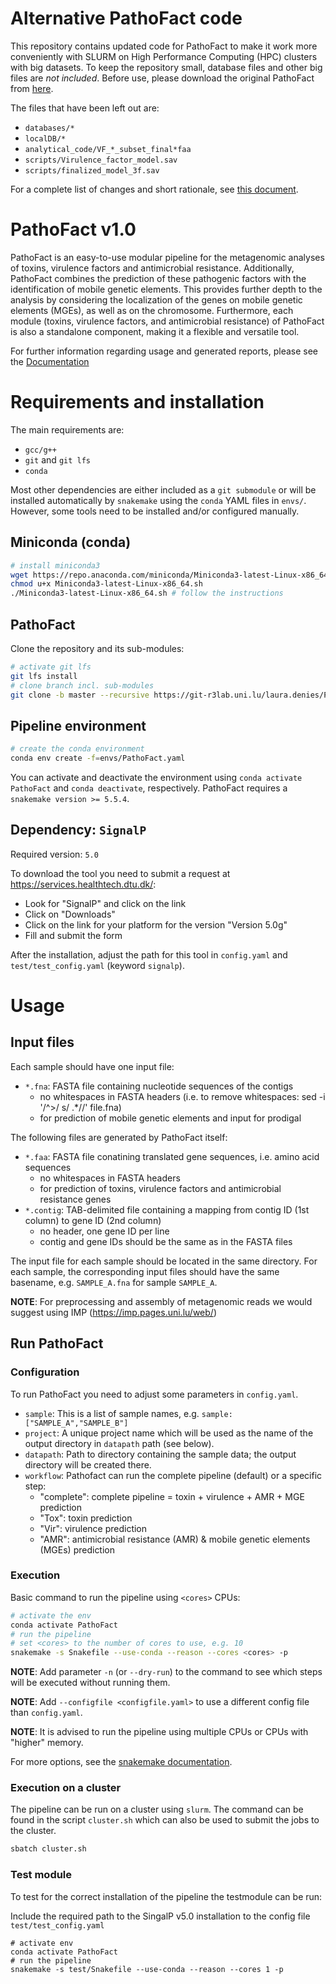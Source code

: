 # Alternative PathoFact code

This repository contains updated code for PathoFact to make it work
more conveniently with SLURM on High Performance Computing (HPC)
clusters with big datasets.
To keep the repository small, database files and other big files
are _not included_.
Before use, please download the original PathoFact from
[here](https://gitlab.lcsb.uni.lu/laura.denies/PathoFact).

The files that have been left out are:

 - `databases/*`  
 - `localDB/*`  
 - `analytical_code/VF_*_subset_final*faa`  
 - `scripts/Virulence_factor_model.sav`  
 - `scripts/finalized_model_3f.sav`

For a complete list of changes and short rationale, see
[this document](Changes_made.md).

# PathoFact v1.0 

PathoFact is an easy-to-use modular pipeline for the metagenomic analyses of toxins, virulence factors and antimicrobial resistance. 
Additionally, PathoFact combines the prediction of these pathogenic factors with the identification of mobile genetic elements. 
This provides further depth to the analysis by considering the localization of the genes on mobile genetic elements (MGEs), as well as on the chromosome. 
Furthermore, each module (toxins, virulence factors, and antimicrobial resistance) of PathoFact is also a standalone component, making it a flexible and versatile tool. 

For further information regarding usage and generated reports, please see the [Documentation](https://git-r3lab.uni.lu/laura.denies/PathoFact/-/wikis/home)

# Requirements and installation

The main requirements are:
- `gcc/g++`
- `git` and `git lfs`
- `conda`

Most other dependencies are either included as a `git submodule` or will be installed automatically by `snakemake` using the `conda` YAML files in `envs/`.
However, some tools need to be installed and/or configured manually.


## Miniconda (conda)

```bash
# install miniconda3
wget https://repo.anaconda.com/miniconda/Miniconda3-latest-Linux-x86_64.sh
chmod u+x Miniconda3-latest-Linux-x86_64.sh
./Miniconda3-latest-Linux-x86_64.sh # follow the instructions
```

## PathoFact

Clone the repository and its sub-modules:

```bash
# activate git lfs
git lfs install
# clone branch incl. sub-modules
git clone -b master --recursive https://git-r3lab.uni.lu/laura.denies/PathoFact.git
```

## Pipeline environment

```bash
# create the conda environment
conda env create -f=envs/PathoFact.yaml
```

You can activate and deactivate the environment using `conda activate PathoFact` and `conda deactivate`, respectively. PathoFact requires a `snakemake version >= 5.5.4`.

## Dependency: `SignalP`

Required version: `5.0`

To download the tool you need to submit a request at https://services.healthtech.dtu.dk/:

- Look for "SignalP" and click on the link
- Click on "Downloads"
- Click on the link for your platform for the version "Version 5.0g"
- Fill and submit the form

After the installation, adjust the path for this tool in `config.yaml` and `test/test_config.yaml` (keyword `signalp`).

# Usage

## Input files

Each sample should have one input file:

- `*.fna`: FASTA file containing nucleotide sequences of the contigs
    - no whitespaces in FASTA headers (i.e. to remove whitespaces: sed -i '/^>/ s/ .*//' file.fna)
    - for prediction of mobile genetic elements and input for prodigal

The following files are generated by PathoFact itself:

- `*.faa`: FASTA file conatining translated gene sequences, i.e. amino acid sequences
    - no whitespaces in FASTA headers
    - for prediction of toxins, virulence factors and antimicrobial resistance genes
- `*.contig`: TAB-delimited file containing a mapping from contig ID (1st column) to gene ID (2nd column)
    - no header, one gene ID per line
    - contig and gene IDs should be the same as in the FASTA files

The input file for each sample should be located in the same directory.
For each sample, the corresponding input files should have the same basename, e.g. `SAMPLE_A.fna` for sample `SAMPLE_A`.

**NOTE**: For preprocessing and assembly of metagenomic reads we would suggest using IMP (https://imp.pages.uni.lu/web/)

## Run PathoFact

### Configuration

To run PathoFact you need to adjust some parameters in `config.yaml`.

- `sample`: This is a list of sample names, e.g. `sample: ["SAMPLE_A","SAMPLE_B"]`
- `project`: A unique project name which will be used as the name of the output directory in `datapath` path (see below).
- `datapath`: Path to directory containing the sample data; the output directory will be created there.
- `workflow`: Pathofact can run the complete pipeline (default) or a specific step:
    - "complete": complete pipeline = toxin + virulence + AMR + MGE prediction
    - "Tox": toxin prediction
    - "Vir": virulence prediction
    - "AMR": antimicrobial resistance (AMR) & mobile genetic elements (MGEs) prediction

### Execution

Basic command to run the pipeline using `<cores>` CPUs:

```bash
# activate the env
conda activate PathoFact
# run the pipeline
# set <cores> to the number of cores to use, e.g. 10
snakemake -s Snakefile --use-conda --reason --cores <cores> -p 
```

**NOTE**: Add parameter `-n` (or `--dry-run`) to the command to see which steps will be executed without running them.

**NOTE**: Add `--configfile <configfile.yaml>` to use a different config file than `config.yaml`. 

**NOTE**: It is advised to run the pipeline using multiple CPUs or CPUs with "higher" memory.

For more options, see the [snakemake documentation](https://snakemake.readthedocs.io/en/stable/index.html).

### Execution on a cluster

The pipeline can be run on a cluster using `slurm`.
The command can be found in the script `cluster.sh` which can also be used to submit the jobs to the cluster.

```bash
sbatch cluster.sh
```
### Test module

To test for the correct installation of the pipeline the testmodule can be run:

Include the required path to the SingalP v5.0 installation to the config file `test/test_config.yaml`

```
# activate env
conda activate PathoFact
# run the pipeline
snakemake -s test/Snakefile --use-conda --reason --cores 1 -p
```
